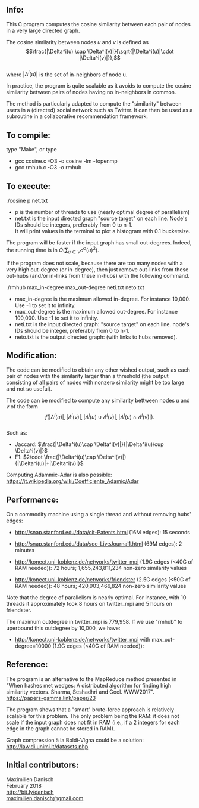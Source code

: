 ## Info:

This C program computes the cosine similarity between each pair of nodes in a very large directed graph.

The cosine similarity between nodes $u$ and $v$ is defined as  
$$\frac{|\Delta^i(u) \cap \Delta^i(v)|}{\sqrt{|\Delta^i(u)|\cdot |\Delta^i(v)|}},$$  
where $|\Delta^i(u)|$ is the set of in-neighbors of node u.

In practice, the program is quite scalable as it avoids to compute the cosine similarity between pairs of nodes having no in-neighbors in common. 

The method is particularly adapted to compute the "similarity" between users in a (directed) social network such as Twitter. It can then be used as a subroutine in a collaborative recommendation framework.

## To compile:
type "Make", or type
- gcc cosine.c -O3 -o cosine -lm -fopenmp 
- gcc rmhub.c -O3 -o rmhub

## To execute:

./cosine p net.txt
- p is the number of threads to use (nearly optimal degree of parallelism)
- net.txt is the input directed graph "source target" on each line. Node's IDs should be integers, preferably from 0 to n-1.  
It will print values in the terminal to plot a histogram with 0.1 bucketsize.

The program will be faster if the input graph has small out-degrees. Indeed, the running time is in $O(\sum_{u\in V} d^o(u)^2)$.

If the program does not scale, because there are too many nodes with a very high out-degree (or in-degree), then just remove out-links from these out-hubs (and/or in-links from these in-hubs) with the following command.

./rmhub max_in-degree max_out-degree neti.txt neto.txt

- max_in-degree is the maximum allowed in-degree. For instance 10,000. Use -1 to set it to infinity.
- max_out-degree is the maximum allowed out-degree. For instance 100,000. Use -1 to set it to infinity.
- neti.txt is the input directed graph: "source target" on each line. node's IDs should be integer, preferably from 0 to n-1.
- neto.txt is the output directed graph: (with links to hubs removed).

## Modification:

The code can be modified to obtain any other wished output, such as each pair of nodes with the similarity larger than a threshold (the output consisting of all pairs of nodes with nonzero similarity might be too large and not so useful).

The code can be modified to compute any similarity bettween nodes $u$ and $v$ of the form  
$$f(|\Delta^i(u)|,|\Delta^i(v)|, |\Delta^i(u)\cup \Delta^i(v)|, |\Delta^i(u)\cap \Delta^i(v)|).$$  
Such as:
- Jaccard: $\frac{|\Delta^i(u)\cap \Delta^i(v)|}{|\Delta^i(u)\cup \Delta^i(v)|}$
- F1: $2\cdot \frac{|\Delta^i(u)\cap \Delta^i(v)|}{|\Delta^i(u)|+|\Delta^i(v)|}$

Computing Adammic-Adar is also possible: https://it.wikipedia.org/wiki/Coefficiente_Adamic/Adar


## Performance:
On a commodity machine using a single thread and without removing hubs' edges:
- http://snap.stanford.edu/data/cit-Patents.html (16M edges): 15 seconds
- http://snap.stanford.edu/data/soc-LiveJournal1.html (69M edges): 2 minutes

- http://konect.uni-koblenz.de/networks/twitter_mpi (1.9G edges (<40G of RAM needed)): 72 hours; 1,655,243,811,234 non-zero similarity values
- http://konect.uni-koblenz.de/networks/friendster (2.5G edges (<50G of RAM needed)): 48 hours; 420,903,466,824 non-zero similarity values

Note that the degree of parallelism is nearly optimal. For instance, with 10 threads it approximately took 8 hours on twitter_mpi and 5 hours on friendster.

The maximum outdegree in twitter_mpi is 779,958. If we use "rmhub" to uperbound this outdegree by 10,000, we have:
- http://konect.uni-koblenz.de/networks/twitter_mpi with max_out-degree=10000 (1.9G edges (<40G of RAM needed)): 

## Reference:

The program is an alternative to the MapReduce method presented in "When hashes met wedges: A distributed algorithm for finding high similarity vectors. Sharma, Seshadhri and Goel. WWW2017".  
https://papers-gamma.link/paper/23

The program shows that a "smart" brute-force approach is relatively scalable for this problem. The only problem being the RAM: it does not scale if the input graph does not fit in RAM (i.e., if a 2 integers for each edge in the graph cannot be stored in RAM).
 
Graph compression à la Boldi-Vigna could be a solution: http://law.di.unimi.it/datasets.php

## Initial contributors:

Maximilien Danisch  
February 2018  
http://bit.ly/danisch  
maximilien.danisch@gmail.com

